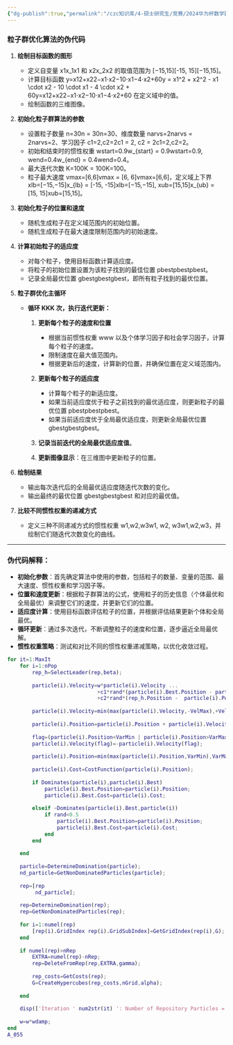 ```yaml
---
{"dg-publish":true,"permalink":"/czc知识库/4-硕士研究生/竞赛/2024华为杯数学建模/赛中/临时/pso伪代码/","dgPassFrontmatter":true,"created":"2024-09-23T11:25:06.507+08:00","updated":"2024-12-08T15:17:38.499+08:00"}
---
```




### 粒子群优化算法的伪代码

1. **绘制目标函数的图形**
    
    - 定义自变量 x1x_1x1​ 和 x2x_2x2​ 的取值范围为 [−15,15][-15, 15][−15,15]。
    - 计算目标函数 y=x12+x22−x1⋅x2−10⋅x1−4⋅x2+60y = x1^2 + x2^2 - x1 \cdot x2 - 10 \cdot x1 - 4 \cdot x2 + 60y=x12+x22−x1⋅x2−10⋅x1−4⋅x2+60 在定义域中的值。
    - 绘制函数的三维图像。
2. **初始化粒子群算法的参数**
    
    - 设置粒子数量 n=30n = 30n=30、维度数量 narvs=2narvs = 2narvs=2、学习因子 c1=2,c2=2c1 = 2, c2 = 2c1=2,c2=2。
    - 初始和结束时的惯性权重 wstart=0.9w_{start} = 0.9wstart​=0.9, wend=0.4w_{end} = 0.4wend​=0.4。
    - 最大迭代次数 K=100K = 100K=100。
    - 粒子最大速度 vmax=[6,6]vmax = [6, 6]vmax=[6,6]，定义域上下界 xlb=[−15,−15]x_{lb} = [-15, -15]xlb​=[−15,−15], xub=[15,15]x_{ub} = [15, 15]xub​=[15,15]。
3. **初始化粒子的位置和速度**
    
    - 随机生成粒子在定义域范围内的初始位置。
    - 随机生成粒子在最大速度限制范围内的初始速度。
4. **计算初始粒子的适应度**
    
    - 对每个粒子，使用目标函数计算适应度。
    - 将粒子的初始位置设置为该粒子找到的最佳位置 pbestpbestpbest。
    - 记录全局最优位置 gbestgbestgbest，即所有粒子找到的最优位置。
5. **粒子群优化主循环**
    
    - **循环 KKK 次，执行迭代更新：**
        1. **更新每个粒子的速度和位置**
            
            - 根据当前惯性权重 www 以及个体学习因子和社会学习因子，计算每个粒子的速度。
            - 限制速度在最大值范围内。
            - 根据更新后的速度，计算新的位置，并确保位置在定义域范围内。
        2. **更新每个粒子的适应度**
            
            - 计算每个粒子的新适应度。
            - 如果当前适应度优于粒子之前找到的最优适应度，则更新粒子的最优位置 pbestpbestpbest。
            - 如果当前适应度优于全局最优适应度，则更新全局最优位置 gbestgbestgbest。
        3. **记录当前迭代的全局最优适应度值**。
            
        4. **更新图像显示**：在三维图中更新粒子的位置。
            
6. **绘制结果**
    
    - 输出每次迭代后的全局最优适应度随迭代次数的变化。
    - 输出最终的最优位置 gbestgbestgbest 和对应的最优值。
7. **比较不同惯性权重的递减方式**
    
    - 定义三种不同递减方式的惯性权重 w1,w2,w3w1, w2, w3w1,w2,w3，并绘制它们随迭代次数变化的曲线。

---

### 伪代码解释：

- **初始化参数**：首先确定算法中使用的参数，包括粒子的数量、变量的范围、最大速度、惯性权重和学习因子等。
- **位置和速度更新**：根据粒子群算法的公式，使用粒子的历史信息（个体最优和全局最优）来调整它们的速度，并更新它们的位置。
- **适应度计算**：使用目标函数评估粒子的位置，并根据评估结果更新个体和全局最优。
- **循环更新**：通过多次迭代，不断调整粒子的速度和位置，逐步逼近全局最优解。
- **惯性权重策略**：测试和对比不同的惯性权重递减策略，以优化收敛过程。




```matlab
for it=1:MaxIt
    for i=1:nPop
        rep_h=SelectLeader(rep,beta);
 
        particle(i).Velocity=w*particle(i).Velocity ...
                             +c1*rand*(particle(i).Best.Position - particle(i).Position) ...
                             +c2*rand*(rep_h.Position -  particle(i).Position);
 
        particle(i).Velocity=min(max(particle(i).Velocity,-VelMax),+VelMax);
 
        particle(i).Position=particle(i).Position + particle(i).Velocity;
 
        flag=(particle(i).Position<VarMin | particle(i).Position>VarMax);
        particle(i).Velocity(flag)=-particle(i).Velocity(flag);
        
        particle(i).Position=min(max(particle(i).Position,VarMin),VarMax);
 
        particle(i).Cost=CostFunction(particle(i).Position);
 
        if Dominates(particle(i),particle(i).Best)
            particle(i).Best.Position=particle(i).Position;
            particle(i).Best.Cost=particle(i).Cost;
            
        elseif ~Dominates(particle(i).Best,particle(i))
            if rand<0.5
                particle(i).Best.Position=particle(i).Position;
                particle(i).Best.Cost=particle(i).Cost;
            end
        end
 
    end
    
    particle=DetermineDomination(particle);
    nd_particle=GetNonDominatedParticles(particle);
    
    rep=[rep
         nd_particle];
    
    rep=DetermineDomination(rep);
    rep=GetNonDominatedParticles(rep);
    
    for i=1:numel(rep)
        [rep(i).GridIndex rep(i).GridSubIndex]=GetGridIndex(rep(i),G);
    end
    
    if numel(rep)>nRep
        EXTRA=numel(rep)-nRep;
        rep=DeleteFromRep(rep,EXTRA,gamma);
        
        rep_costs=GetCosts(rep);
        G=CreateHypercubes(rep_costs,nGrid,alpha);
        
    end
   
    disp(['Iteration ' num2str(it) ': Number of Repository Particles = ' num2str(numel(rep))]);
    
    w=w*wdamp;
end
A_055
```



